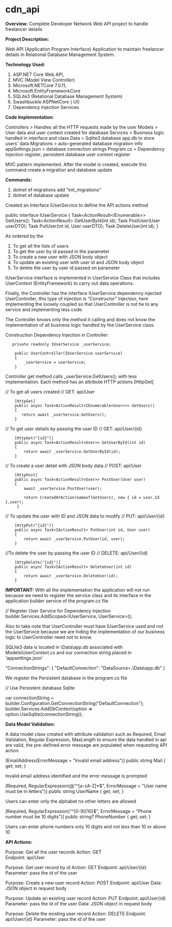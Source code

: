 # cdn_api
 

**Overview:**
Complete Developer Network Web API project to handle freelancer details

**Project Description:**

Web API (Application Program Interface) Application to maintain freelancer details in Relational Database Management System.

**Technology Used:**

1. ASP.NET Core Web API, 
2. MVC (Model View Controller)
3. Microsoft.NETCore 7.0.11, 
4. Microsoft.EntityFrameworkCore
5. SQLite3 (Relational Database Management System)
6. Swashbuckle ASPNetCore ( UI)
7. Dependency Injection Services

**Code Implementation:**

Controllers >  Handles all the HTTP requests made by the user
Models > User data and user context created for database
Services > Business logic handled in interface and class
Data > Sqlite3 database app.db to store users' data
Migrations  > auto-generated database migration info
appSettings.json > database connection strings
Program.cs >  Dependency Injection register, persistent database user context register

MVC pattern implemented.
After the model is created, execute this command create a migration and database update

**Commands:**
 1. dotnet ef migrations add “init_migrations”
 2. dotnet ef database update

Created an Interface IUserService to define the API actions method

public interface IUserService
	{
        Task<ActionResult<IEnumerable<User>>> GetUsers();
        Task<ActionResult<User>> GetUserById(int id);
        Task PostUser(User userDTO);
        Task<IActionResult> PutUser(int id, User userDTO);
        Task<IActionResult> DeleteUser(int id);
      }

As ordered by the 
1. To get all the lists of users
2. To get the user by id passed in the parameter
3. To create a new user with JSON body object
4. To update an existing user with user id and JSON body object
5. To delete the user by user id passed on parameter

IUserService interface is implemented in UserService Class that includes UserContext (EntityFramework) to carry out data operations.

Finally, the Controller has the interface IUserService dependency injected UserController, this type of injection is “Constructor” Injection, here implementing the loosely coupled so that UserController is not tie to any service and implementing less code.

The Controller knows only the method it calling and does not know the implementation of all business logic handled by the UserService class. 

Construction Dependency Injection in Controller:

       private readonly IUserService _userService;

        public UserController(IUserService userService)
        {
            _userService = userService;
        }

Controller get method calls _userService.GetUsers(); with less implementation.
Each method has an attribute HTTP actions [HttpGet]

// To get all users created
// GET: api/User

        [HttpGet]
        public async Task<ActionResult<IEnumerable<User>>> GetUsers()
        {
           return await _userService.GetUsers();
        }

// To get user details by passing the user ID
// GET: api/User/{id}

        [HttpGet("{id}")]
        public async Task<ActionResult<User>> GetUserById(int id)
        {
            return await _userService.GetUserById(id);
        }

// To create a user detail with JSON body data
// POST: api/User

        [HttpPost]
        public async Task<ActionResult<User>> PostUser(User user)
        {
            await _userService.PostUser(user);

            return CreatedAtAction(nameof(GetUsers), new { id = user.Id },user);
         }
// To update the user with ID and JSON data to modify
// PUT: api/User/{id}

        [HttpPut("{id}")]
        public async Task<IActionResult> PutUser(int id, User user)
        {
            return await _userService.PutUser(id, user);
        }

//To delete the user by passing the user ID
// DELETE: api/User/{id}

        [HttpDelete("{id}")]
        public async Task<IActionResult> DeleteUser(int id)
        {
            return await _userService.DeleteUser(id);
        }

**IMPORTANT:** With all the implementation the application will not run because we need to register the service class and its interface in the application builder service of the program.cs file

// Register User Service for Dependency Injection
builder.Services.AddScoped<IUserService, UserService>();

Also to take note that UserController must have IUserService used and not the UserService because we are hiding the implementation of our business logic to UserController need not to know.

SQLite3 data is located in \\Data\app.db associated with Models\UserContext.cs and our connection string placed in ‘appsettings.json’

"ConnectionStrings": {
    "DefaultConnection": "DataSource=.\\Data\\app.db"
  }

We register the Persistent database in the program.cs file

// Use Persistent database Sqlite

var connectionString = builder.Configuration.GetConnectionString("DefaultConnection");
builder.Services.AddDbContext<UserContext>(option => option.UseSqlite(connectionString));
 

**Data Model Validation:**

A data model class created with attribute validation such as 
Required, Email Validation, Regular Expression, MaxLength to ensure the data handled in api are valid, the pre-defined error message are populated when requesting API action.


[EmailAddress(ErrorMessage = "Invalid email address”)]
 public string Mail { get; set; }

Invalid email address identified and the error message is prompted

[Required, RegularExpression(@"^[a-zA-Z]*$", ErrorMessage = "User name must be in letters")]
public string UserName { get; set; }

Users can enter only the alphabet no other letters are allowed

 [Required, RegularExpression("^[0-9]{10}$", ErrorMessage = "Phone number must be 10 digits")]
        public string? PhoneNumber { get; set; }

Users can enter phone numbers only 10 digits and not less than 10 or above 10


**API Actions:**

Purpose: Get all the user records 
Action: GET        
Endpoint:  api/User

Purpose: Get user record by id
Action:  GET
Endpoint: api/User/{id}
Parameter: pass the id of the user

Purpose: Create a new user record
Action: POST
Endpoint: api/User
Data: JSON object in request body

Purpose: Update an existing user record
Action: PUT
Endpoint: api/User{id}
Parameter: pass the id of the user
Data:  JSON object in request body

Purpose: Delete the existing user record
Action: DELETE
Endpoint: api/User/{id}
Parameter: pass the id of the user


